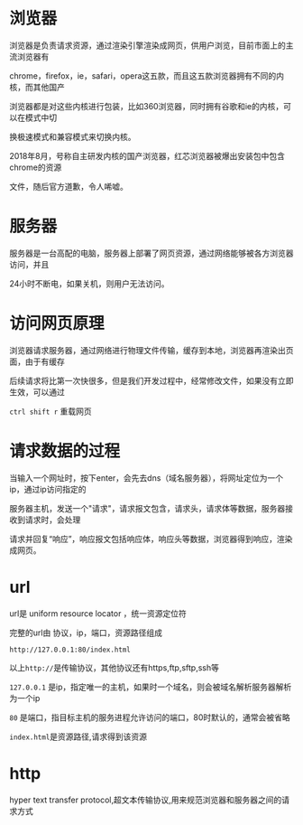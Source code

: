 # 浏览器

浏览器是负责请求资源，通过渲染引擎渲染成网页，供用户浏览，目前市面上的主流浏览器有

chrome，firefox，ie，safari，opera这五款，而且这五款浏览器拥有不同的内核，而其他国产

浏览器都是对这些内核进行包装，比如360浏览器，同时拥有谷歌和ie的内核，可以在模式中切

换极速模式和兼容模式来切换内核。

2018年8月，号称自主研发内核的国产浏览器，红芯浏览器被爆出安装包中包含chrome的资源

文件，随后官方道歉，令人唏嘘。

# 服务器

服务器是一台高配的电脑，服务器上部署了网页资源，通过网络能够被各方浏览器访问，并且

24小时不断电，如果关机，则用户无法访问。

# 访问网页原理

浏览器请求服务器，通过网络进行物理文件传输，缓存到本地，浏览器再渲染出页面，由于有缓存

后续请求将比第一次快很多，但是我们开发过程中，经常修改文件，如果没有立即生效，可以通过

`ctrl shift r` 重载网页

# 请求数据的过程

当输入一个网址时，按下enter，会先去dns（域名服务器），将网址定位为一个ip，通过ip访问指定的

服务器主机，发送一个"请求"，请求报文包含，请求头，请求体等数据，服务器接收到请求时，会处理

请求并回复“响应”，响应报文包括响应体，响应头等数据，浏览器得到响应，渲染成网页。

# url

url是 uniform resource locator ，统一资源定位符

完整的url由 协议，ip，端口，资源路径组成

```
http://127.0.0.1:80/index.html
```

以上`http://`是传输协议，其他协议还有https,ftp,sftp,ssh等

`127.0.0.1` 是ip，指定唯一的主机，如果时一个域名，则会被域名解析服务器解析为一个ip

`80` 是端口，指目标主机的服务进程允许访问的端口，80时默认的，通常会被省略

`index.html`是资源路径,请求得到该资源

# http

hyper text transfer protocol,超文本传输协议,用来规范浏览器和服务器之间的请求方式